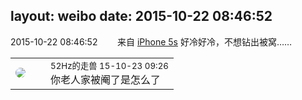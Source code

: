 layout: weibo
date: 2015-10-22 08:46:52
---
<meta name="referrer" content="no-referrer" />

2015-10-22 08:46:52  &nbsp;&nbsp;&nbsp;&nbsp;&nbsp;&nbsp; 来自 <a href="sinaweibo://customweibosource" rel="nofollow">iPhone 5s</a>
好冷好冷，不想钻出被窝…… ​​​

<table style="width: 100%;">
  <tr>
    <td style="width: 40px;"><img style="border-radius:50%" src="https://tva4.sinaimg.cn/crop.0.0.180.180.50/8beaf773jw1e8qgp5bmzyj2050050aa8.jpg?KID=imgbed,tva&Expires=1624463432&ssig=0p8XbqC6Zr"></td>
    <td colspan="2"><small>52Hz的走兽 15-10-23 09:26</small><br/>你老人家被阉了是怎么了</td>
  </tr>
</table>
